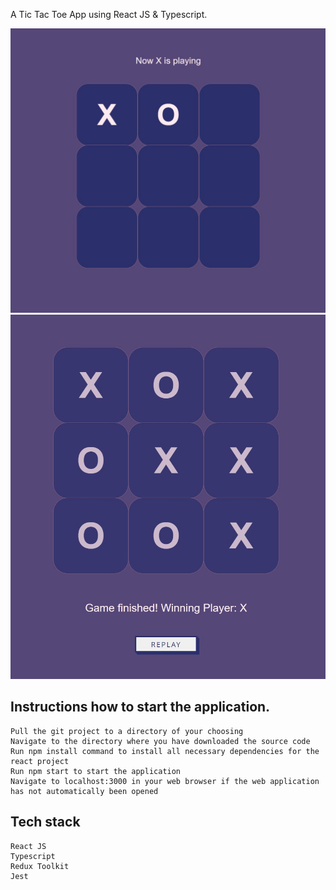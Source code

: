 A Tic Tac Toe App using React JS & Typescript. 

![Screenshot](/public/screenshot.jpg)
![Screenshot](/public/screenshot2.JPG)

## Instructions how to start the application.
	Pull the git project to a directory of your choosing
	Navigate to the directory where you have downloaded the source code
	Run npm install command to install all necessary dependencies for the react project 
	Run npm start to start the application
	Navigate to localhost:3000 in your web browser if the web application has not automatically been opened

## Tech stack
	React JS
	Typescript
	Redux Toolkit
	Jest